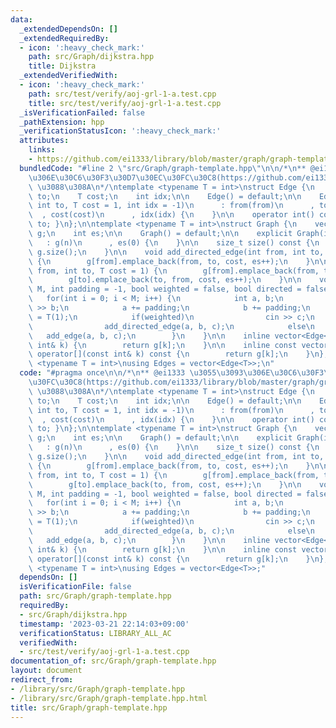 ```yaml
---
data:
  _extendedDependsOn: []
  _extendedRequiredBy:
  - icon: ':heavy_check_mark:'
    path: src/Graph/dijkstra.hpp
    title: Dijkstra
  _extendedVerifiedWith:
  - icon: ':heavy_check_mark:'
    path: src/test/verify/aoj-grl-1-a.test.cpp
    title: src/test/verify/aoj-grl-1-a.test.cpp
  _isVerificationFailed: false
  _pathExtension: hpp
  _verificationStatusIcon: ':heavy_check_mark:'
  attributes:
    links:
    - https://github.com/ei1333/library/blob/master/graph/graph-template.hpp)
  bundledCode: "#line 2 \"src/Graph/graph-template.hpp\"\n\n/*\n** @ei1333 \u3055\u3093\
    \u306E\u30C6\u30F3\u30D7\u30EC\u30FC\u30C8(https://github.com/ei1333/library/blob/master/graph/graph-template.hpp)\
    \ \u3088\u308A\n*/\ntemplate <typename T = int>\nstruct Edge {\n    int from,\
    \ to;\n    T cost;\n    int idx;\n\n    Edge() = default;\n\n    Edge(int from,\
    \ int to, T cost = 1, int idx = -1)\n      : from(from)\n      , to(to)\n    \
    \  , cost(cost)\n      , idx(idx) {\n    }\n\n    operator int() const { return\
    \ to; }\n};\n\ntemplate <typename T = int>\nstruct Graph {\n    vector<vector<Edge<T>>>\
    \ g;\n    int es;\n\n    Graph() = default;\n\n    explicit Graph(int n)\n   \
    \   : g(n)\n      , es(0) {\n    }\n\n    size_t size() const {\n        return\
    \ g.size();\n    }\n\n    void add_directed_edge(int from, int to, T cost = 1)\
    \ {\n        g[from].emplace_back(from, to, cost, es++);\n    }\n\n    void add_edge(int\
    \ from, int to, T cost = 1) {\n        g[from].emplace_back(from, to, cost, es);\n\
    \        g[to].emplace_back(to, from, cost, es++);\n    }\n\n    void read(int\
    \ M, int padding = -1, bool weighted = false, bool directed = false) {\n     \
    \   for(int i = 0; i < M; i++) {\n            int a, b;\n            cin >> a\
    \ >> b;\n            a += padding;\n            b += padding;\n            T c\
    \ = T(1);\n            if(weighted)\n                cin >> c;\n            if(directed)\n\
    \                add_directed_edge(a, b, c);\n            else\n             \
    \   add_edge(a, b, c);\n        }\n    }\n\n    inline vector<Edge<T>>& operator[](const\
    \ int& k) {\n        return g[k];\n    }\n\n    inline const vector<Edge<T>>&\
    \ operator[](const int& k) const {\n        return g[k];\n    }\n};\n\ntemplate\
    \ <typename T = int>\nusing Edges = vector<Edge<T>>;\n"
  code: "#pragma once\n\n/*\n** @ei1333 \u3055\u3093\u306E\u30C6\u30F3\u30D7\u30EC\
    \u30FC\u30C8(https://github.com/ei1333/library/blob/master/graph/graph-template.hpp)\
    \ \u3088\u308A\n*/\ntemplate <typename T = int>\nstruct Edge {\n    int from,\
    \ to;\n    T cost;\n    int idx;\n\n    Edge() = default;\n\n    Edge(int from,\
    \ int to, T cost = 1, int idx = -1)\n      : from(from)\n      , to(to)\n    \
    \  , cost(cost)\n      , idx(idx) {\n    }\n\n    operator int() const { return\
    \ to; }\n};\n\ntemplate <typename T = int>\nstruct Graph {\n    vector<vector<Edge<T>>>\
    \ g;\n    int es;\n\n    Graph() = default;\n\n    explicit Graph(int n)\n   \
    \   : g(n)\n      , es(0) {\n    }\n\n    size_t size() const {\n        return\
    \ g.size();\n    }\n\n    void add_directed_edge(int from, int to, T cost = 1)\
    \ {\n        g[from].emplace_back(from, to, cost, es++);\n    }\n\n    void add_edge(int\
    \ from, int to, T cost = 1) {\n        g[from].emplace_back(from, to, cost, es);\n\
    \        g[to].emplace_back(to, from, cost, es++);\n    }\n\n    void read(int\
    \ M, int padding = -1, bool weighted = false, bool directed = false) {\n     \
    \   for(int i = 0; i < M; i++) {\n            int a, b;\n            cin >> a\
    \ >> b;\n            a += padding;\n            b += padding;\n            T c\
    \ = T(1);\n            if(weighted)\n                cin >> c;\n            if(directed)\n\
    \                add_directed_edge(a, b, c);\n            else\n             \
    \   add_edge(a, b, c);\n        }\n    }\n\n    inline vector<Edge<T>>& operator[](const\
    \ int& k) {\n        return g[k];\n    }\n\n    inline const vector<Edge<T>>&\
    \ operator[](const int& k) const {\n        return g[k];\n    }\n};\n\ntemplate\
    \ <typename T = int>\nusing Edges = vector<Edge<T>>;"
  dependsOn: []
  isVerificationFile: false
  path: src/Graph/graph-template.hpp
  requiredBy:
  - src/Graph/dijkstra.hpp
  timestamp: '2023-03-21 22:14:03+09:00'
  verificationStatus: LIBRARY_ALL_AC
  verifiedWith:
  - src/test/verify/aoj-grl-1-a.test.cpp
documentation_of: src/Graph/graph-template.hpp
layout: document
redirect_from:
- /library/src/Graph/graph-template.hpp
- /library/src/Graph/graph-template.hpp.html
title: src/Graph/graph-template.hpp
---
```

